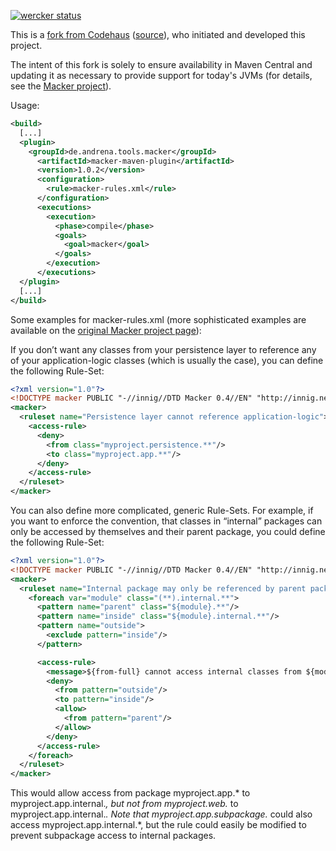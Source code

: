 [![wercker status](https://app.wercker.com/status/640d324b8a6be5df8324df790afbd77f/m "wercker status")](https://app.wercker.com/project/bykey/640d324b8a6be5df8324df790afbd77f)

This is a [fork from Codehaus](http://mojo.codehaus.org/macker-maven-plugin/) ([source](http://svn.codehaus.org/mojo/trunk/sandbox/macker-maven-plugin/)), who initiated and developed this project.

The intent of this fork is solely to ensure availability in Maven Central and updating it as necessary to provide support for today's JVMs (for details, see the [Macker project](https://github.com/andrena/macker)).

Usage:

```xml
<build>
  [...]
  <plugin>
    <groupId>de.andrena.tools.macker</groupId>
      <artifactId>macker-maven-plugin</artifactId>
      <version>1.0.2</version>
      <configuration>
        <rule>macker-rules.xml</rule>
      </configuration>
      <executions>
        <execution>
          <phase>compile</phase>
          <goals>
            <goal>macker</goal>
          </goals>
        </execution>
      </executions>
  </plugin>
  [...]
</build>
```

Some examples for macker-rules.xml (more sophisticated examples are available on the [original Macker project page](http://innig.net/macker/guide/)): 

If you don’t want any classes from your persistence layer to reference any of your application-logic classes (which is usually the case), you can define the following Rule-Set:
```xml
<?xml version="1.0"?>
<!DOCTYPE macker PUBLIC "-//innig//DTD Macker 0.4//EN" "http://innig.net/macker/dtd/macker-0.4.dtd">
<macker>
  <ruleset name="Persistence layer cannot reference application-logic">
    <access-rule>
      <deny>
        <from class="myproject.persistence.**"/>
        <to class="myproject.app.**"/>
      </deny>
    </access-rule>
  </ruleset>
</macker>
```

You can also define more complicated, generic Rule-Sets. For example, if you want to enforce the convention, that classes in “internal” packages can only be accessed by themselves and their parent package, you could define the following Rule-Set:
```xml
<?xml version="1.0"?>
<!DOCTYPE macker PUBLIC "-//innig//DTD Macker 0.4//EN" "http://innig.net/macker/dtd/macker-0.4.dtd">
<macker>
  <ruleset name="Internal package may only be referenced by parent package">
    <foreach var="module" class="(**).internal.**">
      <pattern name="parent" class="${module}.**"/>
      <pattern name="inside" class="${module}.internal.**"/>
      <pattern name="outside">
        <exclude pattern="inside"/>
      </pattern>

      <access-rule>
        <message>${from-full} cannot access internal classes from ${module}</message>
        <deny>
          <from pattern="outside"/>
          <to pattern="inside"/>
          <allow>
            <from pattern="parent"/>
          </allow>
        </deny>
      </access-rule>
    </foreach>
  </ruleset>
</macker>
```
This would allow access from package myproject.app.* to myproject.app.internal.*, but not from myproject.web.* to myproject.app.internal.*. Note that myproject.app.subpackage.* could also access myproject.app.internal.*, but the rule could easily be modified to prevent subpackage access to internal packages.
